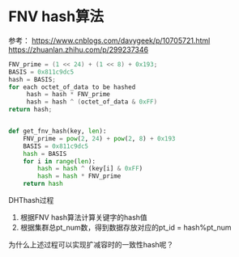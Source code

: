# FNV hash算法

参考： https://www.cnblogs.com/davygeek/p/10705721.html
https://zhuanlan.zhihu.com/p/299237346


```c
FNV_prime = (1 << 24) + (1 << 8) + 0x193;
BASIS = 0x811c9dc5
hash = BASIS;
for each octet_of_data to be hashed
     hash = hash * FNV_prime
     hash = hash ^ (octet_of_data & 0xFF)
return hash;
```

```python

def get_fnv_hash(key, len):
    FNV_prime = pow(2, 24) + pow(2, 8) + 0x193
    BASIS = 0x811c9dc5
    hash = BASIS
    for i in range(len):
        hash = hash ^ (key[i] & 0xFF)
        hash = hash * FNV_prime
    return hash
```

DHThash过程

1. 根据FNV hash算法计算关键字的hash值
2. 根据集群总pt_num数，得到数据存放对应的pt_id = hash%pt_num

为什么上述过程可以实现扩减容时的一致性hash呢？

